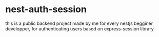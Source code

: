 # nest-auth-session
this is a public backend project made by me for every nestjs begginer developper, for authenticating users based on express-session library

